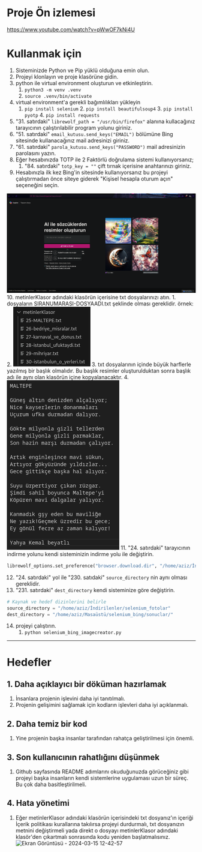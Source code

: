 # Proje Ön izlemesi
https://www.youtube.com/watch?v=pWwOF7kNi4U

# Kullanmak için 
1. Sisteminizde Python ve Pip yüklü olduğuna emin olun.
2. Projeyi klonlayın ve proje klasörüne gidin.
3. python ile virtual environment oluşturun ve etkinleştirin.
	1. `python3 -m venv .venv`
	2. `source .venv/bin/activate`
4. virtual environment'a gerekli bağımlılıkları yükleyin
	1. `pip install selenium`
        2.  `pip install beautifulsoup4`
        3. `pip install pyotp`
        4. `pip install requests` 
5. "31. satırdaki" `librewolf_path = "/usr/bin/firefox"` alanına kullacağınız tarayıcının çalıştırılabilir program yolunu giriniz.
6. "51. satırdaki" `email_kutusu.send_keys("EMAIL")` bölümüne Bing sitesinde kullanacağınız mail adresinizi giriniz.
7. "61. satırdaki" `parola_kutusu.send_keys("PASSWORD")` mail adresinizin parolasını yazın.
8. Eğer hesabınızda TOTP ile 2 Faktörlü doğrulama sistemi kullanıyorsanız;
	1. "84. satırdaki" `totp_key = ""` çift tırnak içerisine anahtarınızı giriniz.
9. Hesabınızla ilk kez Bing'in sitesinde kullanıyorsanız bu projeyi çalıştırmadan önce siteye giderek "Kişisel hesapla oturum açın" seçeneğini seçin.
 <img src="./readme_assets/bing_site.png">
10. metinlerKlasor adındaki klasörün içerisine txt dosyalarınızı atın. 
	1. dosyaların SIRANUMARASI-DOSYAADI.txt şeklinde olması gereklidir. örnek: 
	2. <img src="./readme_assets/ornek_metinlerKlasor.png">
	3. txt dosyalarının içinde büyük harflerle yazılmış bir başlık olmalıdır. Bu başlık resimler oluşturulduktan sonra başlık adı ile aynı olan klasörün içine kopyalanacaktır.
	4. <img src="readme_assets/ornek_Metin.png">
11. "24. satırdaki" tarayıcının indirme yolunu kendi sisteminizin indirme yolu ile değiştirin.

```python
librewolf_options.set_preference("browser.download.dir", "/home/aziz/İndirilenler/selenium_fotolar")  # İndirme dizini
```

12. "24. satırdaki" yol ile "230. satıdaki" `source_directory` nin aynı olması gereklidir.
13. "231. satırdaki" `dest_directory` kendi sisteminize göre değiştirin.

```python
# Kaynak ve hedef dizinlerini belirle
source_directory = "/home/aziz/İndirilenler/selenium_fotolar"
dest_directory = "/home/aziz/Masaüstü/selenium_bing/sonuclar/"
```

14. projeyi çalıştırın.
	1. `python selenium_bing_imagecreator.py`
<hr>

# Hedefler

## 1. Daha açıklayıcı bir döküman hazırlamak
   1. İnsanlara projenin işlevini daha iyi tanıtılmalı.
   2. Projenin gelişimini sağlamak için kodların işlevleri daha iyi açıklanmalı.

## 2. Daha temiz bir kod
   1. Yine projenin başka insanlar tarafından rahatça geliştirilmesi için önemli.

## 3. Son kullanıcının rahatlığını düşünmek
   1. Github sayfasında README adımlarını okuduğunuzda görüceğiniz gibi projeyi başka insanların kendi sistemlerine uygulaması uzun bir süreç. Bu çok daha basitleştirilmeli.

## 4. Hata yönetimi
   1. Eğer metinlerKlasor adındaki klasörün içerisindeki txt dosyanız'ın içeriği İçerik politikası kurallarına takılırsa projeyi durdurmalı, txt dosyanızın metnini değiştirmeli yada direkt o dosyayı metinlerKlasor adındaki klasör'den çıkartmalı sonrasında kodu yeniden başlatmalısınız.
![Ekran Görüntüsü - 2024-03-15 12-42-57](https://github.com/AzizEmir/Selenium-Bing-Image-Create/assets/101357256/0c1fb80f-02e7-4dd9-85e8-be8ad563e273)

